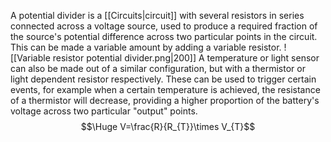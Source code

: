 
A potential divider is a [[Circuits|circuit]] with several resistors in series connected across a voltage source, used to produce a required fraction of the source's potential difference across two particular points in the circuit. This can be made a variable amount by adding a variable resistor.
![[Variable resistor potential divider.png|200]]
A temperature or light sensor can also be made out of a similar configuration, but with a thermistor or light dependent resistor respectively. These can be used to trigger certain events, for example when a certain temperature is achieved, the resistance of a thermistor will decrease, providing a higher proportion of the battery's voltage across two particular "output" points.
$$\Huge V=\frac{R}{R_{T}}\times V_{T}$$
